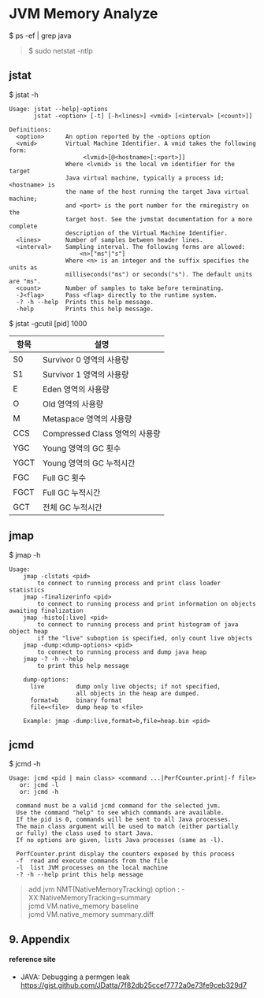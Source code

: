 # JVM Memory Analyze

$ ps -ef | grep java  
> $ sudo netstat -ntlp

## jstat
$ jstat -h
```
Usage: jstat --help|-options
       jstat -<option> [-t] [-h<lines>] <vmid> [<interval> [<count>]]

Definitions:
  <option>      An option reported by the -options option
  <vmid>        Virtual Machine Identifier. A vmid takes the following form:
                     <lvmid>[@<hostname>[:<port>]]
                Where <lvmid> is the local vm identifier for the target
                Java virtual machine, typically a process id; <hostname> is
                the name of the host running the target Java virtual machine;
                and <port> is the port number for the rmiregistry on the
                target host. See the jvmstat documentation for a more complete
                description of the Virtual Machine Identifier.
  <lines>       Number of samples between header lines.
  <interval>    Sampling interval. The following forms are allowed:
                    <n>["ms"|"s"]
                Where <n> is an integer and the suffix specifies the units as 
                milliseconds("ms") or seconds("s"). The default units are "ms".
  <count>       Number of samples to take before terminating.
  -J<flag>      Pass <flag> directly to the runtime system.
  -? -h --help  Prints this help message.
  -help         Prints this help message.
```
$ jstat -gcutil [pid] 1000

항목 | 설명
-- | --
S0 | Survivor 0 영역의 사용량
S1 | Survivor 1 영역의 사용량
E | Eden 영역의 사용량
O | Old 영역의 사용량
M | Metaspace 영역의 사용량
CCS | Compressed Class 영역의 사용량
YGC | Young 영역의 GC 횟수
YGCT | Young 영역의 GC 누적시간
FGC | Full GC 횟수
FGCT | Full GC 누적시간
GCT | 전체 GC 누적시간




## jmap
$ jmap -h
```
Usage:
    jmap -clstats <pid>
        to connect to running process and print class loader statistics
    jmap -finalizerinfo <pid>
        to connect to running process and print information on objects awaiting finalization
    jmap -histo[:live] <pid>
        to connect to running process and print histogram of java object heap
        if the "live" suboption is specified, only count live objects
    jmap -dump:<dump-options> <pid>
        to connect to running process and dump java heap
    jmap -? -h --help
        to print this help message

    dump-options:
      live         dump only live objects; if not specified,
                   all objects in the heap are dumped.
      format=b     binary format
      file=<file>  dump heap to <file>

    Example: jmap -dump:live,format=b,file=heap.bin <pid>
```

## jcmd
$ jcmd -h
```
Usage: jcmd <pid | main class> <command ...|PerfCounter.print|-f file>
   or: jcmd -l                                                    
   or: jcmd -h                                                    
                                                                  
  command must be a valid jcmd command for the selected jvm.      
  Use the command "help" to see which commands are available.   
  If the pid is 0, commands will be sent to all Java processes.   
  The main class argument will be used to match (either partially 
  or fully) the class used to start Java.                         
  If no options are given, lists Java processes (same as -l).     
                                                                  
  PerfCounter.print display the counters exposed by this process  
  -f  read and execute commands from the file                     
  -l  list JVM processes on the local machine                     
  -? -h --help print this help message                            
```
> add jvm NMT(NativeMemoryTracking) option : -XX:NativeMemoryTracking=summary  
> jcmd <pid> VM.native_memory baseline  
> jcmd <pid> VM.native_memory summary.diff


## 9. Appendix

#### reference site

+ JAVA: Debugging a permgen leak    
https://gist.github.com/JDatta/7f82db25ccef7772a0e73fe9ceb329d7
